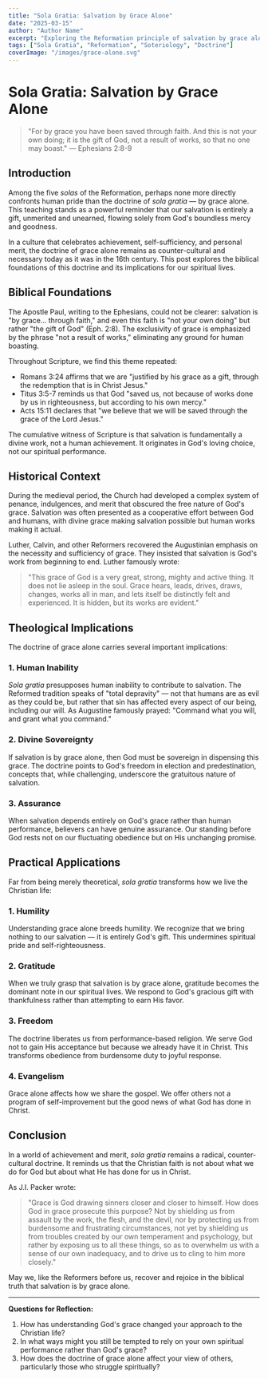 ```yaml
---
title: "Sola Gratia: Salvation by Grace Alone"
date: "2025-03-15"
author: "Author Name"
excerpt: "Exploring the Reformation principle of salvation by grace alone and its implications for our understanding of God and ourselves."
tags: ["Sola Gratia", "Reformation", "Soteriology", "Doctrine"]
coverImage: "/images/grace-alone.svg"
---
```


# Sola Gratia: Salvation by Grace Alone

> "For by grace you have been saved through faith. And this is not your own doing; it is the gift of God, not a result of works, so that no one may boast." — Ephesians 2:8-9

## Introduction

Among the five _solas_ of the Reformation, perhaps none more directly confronts human pride than the doctrine of _sola gratia_ — by grace alone. This teaching stands as a powerful reminder that our salvation is entirely a gift, unmerited and unearned, flowing solely from God's boundless mercy and goodness.

In a culture that celebrates achievement, self-sufficiency, and personal merit, the doctrine of grace alone remains as counter-cultural and necessary today as it was in the 16th century. This post explores the biblical foundations of this doctrine and its implications for our spiritual lives.

## Biblical Foundations

The Apostle Paul, writing to the Ephesians, could not be clearer: salvation is "by grace... through faith," and even this faith is "not your own doing" but rather "the gift of God" (Eph. 2:8). The exclusivity of grace is emphasized by the phrase "not a result of works," eliminating any ground for human boasting.

Throughout Scripture, we find this theme repeated:

- Romans 3:24 affirms that we are "justified by his grace as a gift, through the redemption that is in Christ Jesus."
- Titus 3:5-7 reminds us that God "saved us, not because of works done by us in righteousness, but according to his own mercy."
- Acts 15:11 declares that "we believe that we will be saved through the grace of the Lord Jesus."

The cumulative witness of Scripture is that salvation is fundamentally a divine work, not a human achievement. It originates in God's loving choice, not our spiritual performance.

## Historical Context

During the medieval period, the Church had developed a complex system of penance, indulgences, and merit that obscured the free nature of God's grace. Salvation was often presented as a cooperative effort between God and humans, with divine grace making salvation possible but human works making it actual.

Luther, Calvin, and other Reformers recovered the Augustinian emphasis on the necessity and sufficiency of grace. They insisted that salvation is God's work from beginning to end. Luther famously wrote:

> "This grace of God is a very great, strong, mighty and active thing. It does not lie asleep in the soul. Grace hears, leads, drives, draws, changes, works all in man, and lets itself be distinctly felt and experienced. It is hidden, but its works are evident."

## Theological Implications

The doctrine of grace alone carries several important implications:

### 1. Human Inability

_Sola gratia_ presupposes human inability to contribute to salvation. The Reformed tradition speaks of "total depravity" — not that humans are as evil as they could be, but rather that sin has affected every aspect of our being, including our will. As Augustine famously prayed: "Command what you will, and grant what you command."

### 2. Divine Sovereignty

If salvation is by grace alone, then God must be sovereign in dispensing this grace. The doctrine points to God's freedom in election and predestination, concepts that, while challenging, underscore the gratuitous nature of salvation.

### 3. Assurance

When salvation depends entirely on God's grace rather than human performance, believers can have genuine assurance. Our standing before God rests not on our fluctuating obedience but on His unchanging promise.

## Practical Applications

Far from being merely theoretical, _sola gratia_ transforms how we live the Christian life:

### 1. Humility

Understanding grace alone breeds humility. We recognize that we bring nothing to our salvation — it is entirely God's gift. This undermines spiritual pride and self-righteousness.

### 2. Gratitude

When we truly grasp that salvation is by grace alone, gratitude becomes the dominant note in our spiritual lives. We respond to God's gracious gift with thankfulness rather than attempting to earn His favor.

### 3. Freedom

The doctrine liberates us from performance-based religion. We serve God not to gain His acceptance but because we already have it in Christ. This transforms obedience from burdensome duty to joyful response.

### 4. Evangelism

Grace alone affects how we share the gospel. We offer others not a program of self-improvement but the good news of what God has done in Christ.

## Conclusion

In a world of achievement and merit, _sola gratia_ remains a radical, counter-cultural doctrine. It reminds us that the Christian faith is not about what we do for God but about what He has done for us in Christ.

As J.I. Packer wrote:

> "Grace is God drawing sinners closer and closer to himself. How does God in grace prosecute this purpose? Not by shielding us from assault by the work, the flesh, and the devil, nor by protecting us from burdensome and frustrating circumstances, not yet by shielding us from troubles created by our own temperament and psychology, but rather by exposing us to all these things, so as to overwhelm us with a sense of our own inadequacy, and to drive us to cling to him more closely."

May we, like the Reformers before us, recover and rejoice in the biblical truth that salvation is by grace alone.

---

**Questions for Reflection:**

1. How has understanding God's grace changed your approach to the Christian life?
2. In what ways might you still be tempted to rely on your own spiritual performance rather than God's grace?
3. How does the doctrine of grace alone affect your view of others, particularly those who struggle spiritually?
